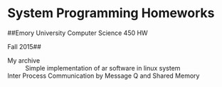 # System Programming Homeworks
##Emory University Computer Science 450 HW

Fall 2015##

<dl>
  <dt>My archive</dt>
  <dd>Simple implementation of ar software in linux system</dd>

  <dt>Inter Process Communication by Message Q and Shared Memory</dt>
  
</dl>
